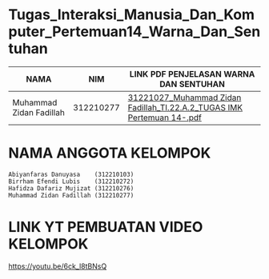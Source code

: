 # Tugas_Interaksi_Manusia_Dan_Komputer_Pertemuan14_Warna_Dan_Sentuhan


|  NAMA | NIM | LINK PDF PENJELASAN WARNA DAN SENTUHAN |
| --- | --- | --- | 
| Muhammad Zidan Fadillah|312210277| [31221027_Muhammad Zidan Fadillah_TI.22.A.2_TUGAS IMK Pertemuan 14-.pdf](https://github.com/user-attachments/files/15909081/31221027_Muhammad.Zidan.Fadillah_TI.22.A.2_TUGAS.IMK.Pertemuan.14-.pdf)



# NAMA ANGGOTA KELOMPOK 

```
Abiyanfaras Danuyasa    (312210103)
Birrham Efendi Lubis    (312210272)
Hafidza Dafariz Mujizat (312210276)
Muhammad Zidan Fadillah (312210277)
````

# LINK YT PEMBUATAN VIDEO KELOMPOK
https://youtu.be/6ck_l8tBNsQ
